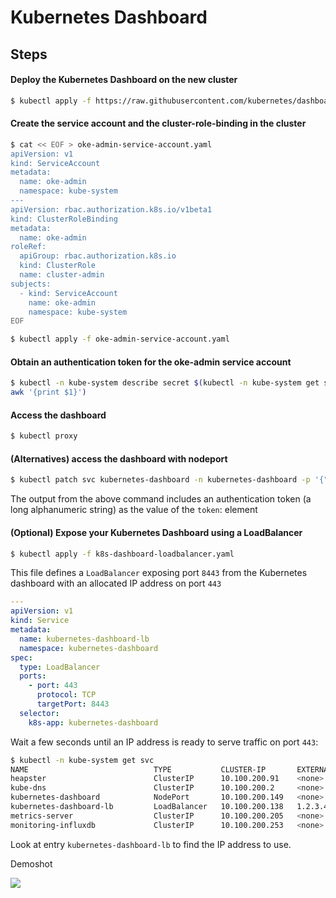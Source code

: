 # Kubernetes Dashboard

## Steps

#### Deploy the Kubernetes Dashboard on the new cluster

```bash
$ kubectl apply -f https://raw.githubusercontent.com/kubernetes/dashboard/v2.0.3/aio/deploy/recommended.yaml
```

#### Create the service account and the cluster-role-binding in the cluster

```bash
$ cat << EOF > oke-admin-service-account.yaml
apiVersion: v1
kind: ServiceAccount
metadata:
  name: oke-admin
  namespace: kube-system
---
apiVersion: rbac.authorization.k8s.io/v1beta1
kind: ClusterRoleBinding
metadata:
  name: oke-admin
roleRef:
  apiGroup: rbac.authorization.k8s.io
  kind: ClusterRole
  name: cluster-admin
subjects:
  - kind: ServiceAccount
    name: oke-admin
    namespace: kube-system
EOF
```

```bash
$ kubectl apply -f oke-admin-service-account.yaml
```

#### Obtain an authentication token for the oke-admin service account

```bash
$ kubectl -n kube-system describe secret $(kubectl -n kube-system get secret | grep oke-admin |
awk '{print $1}')
```

#### Access the dashboard

```bash
$ kubectl proxy
```

#### (Alternatives) access the dashboard with nodeport

```bash
$ kubectl patch svc kubernetes-dashboard -n kubernetes-dashboard -p '{"spec":{"type":"NodePort","ports":[{"port":443,"targetPort":8443,"nodePort":30443}]}}'
```

The output from the above command includes an authentication token (a long alphanumeric string) as the value of the `token`: element

#### (Optional) Expose your Kubernetes Dashboard using a LoadBalancer

```bash
$ kubectl apply -f k8s-dashboard-loadbalancer.yaml
```

This file defines a `LoadBalancer` exposing port `8443` from the Kubernetes dashboard with an allocated IP address on port `443`

```yaml
---
apiVersion: v1
kind: Service
metadata:
  name: kubernetes-dashboard-lb
  namespace: kubernetes-dashboard
spec:
  type: LoadBalancer
  ports:
    - port: 443
      protocol: TCP
      targetPort: 8443
  selector:
    k8s-app: kubernetes-dashboard
```

Wait a few seconds until an IP address is ready to serve traffic on port `443`:

```bash
$ kubectl -n kube-system get svc
NAME                            TYPE           CLUSTER-IP       EXTERNAL-IP   PORT(S)         AGE
heapster                        ClusterIP      10.100.200.91    <none>        8443/TCP        30d
kube-dns                        ClusterIP      10.100.200.2     <none>        53/UDP,53/TCP   30d
kubernetes-dashboard            NodePort       10.100.200.149   <none>        443:32283/TCP   30d
kubernetes-dashboard-lb         LoadBalancer   10.100.200.138   1.2.3.4       443:30006/TCP   7m38s
metrics-server                  ClusterIP      10.100.200.205   <none>        443/TCP         30d
monitoring-influxdb             ClusterIP      10.100.200.253   <none>        8086/TCP        30d
```

Look at entry `kubernetes-dashboard-lb` to find the IP address to use.

Demoshot

![](https://github.com/yqlbu/cloud-computing-essentials/blob/master/examples/kubernetes/dashboard/dashboard.png)

